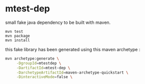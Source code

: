 # mtest-dep

small fake java dependency to be built with maven.

```
mvn test
mvn package
mvn install
```


this fake library has been generated using this maven archetype :
```bash
mvn archetype:generate \
     -DgroupId=mtestdep \
     -DartifactId=mtest-dep \
     -DarchetypeArtifactId=maven-archetype-quickstart \
     -DinteractiveMode=false \

```
